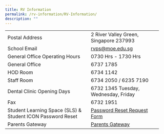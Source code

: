 ```yaml
---
title: RV Information
permalink: /rv-information/RV-Information/
description: ""
---
```

|  	|  	|
|---	|---	|
| Postal Address 	| 2 River Valley Green, Singapore 237993 	|
| School Email 	| [rvps@moe.edu.sg ](rvps@moe.edu.sg )	|
| General Office Operating Hours 	|  0730 Hrs - 1730 Hrs 	|
| General Office 	| 6737 1785 	|
| HOD Room 	| 6734 1142 	|
| Staff Room 	| 6734 2050 / 6235 7190 	|
| Dental Clinic Opening Days 	| 6732 1345 Tuesday, Wednesday, Friday 	|
| Fax 	| 6732 1951 	|
| Student Learning Space (SLS) & Student ICON Password Reset  	|  [Password Reset Request Form](https://form.gov.sg/5da6a91857a4920012781a00) 	|
| Parents Gateway 	| [Parents Gateway](/rv-partners/Parents-Gateway)	|